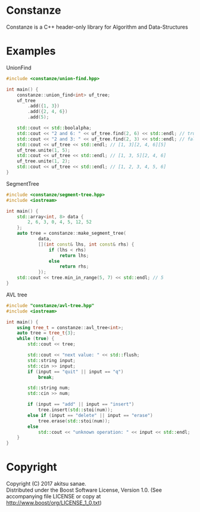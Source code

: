 # Constanze

Constanze is a C++ header-only library for Algorithm and Data-Structures

# Examples

UnionFind
```cpp
#include <constanze/union-find.hpp>

int main() {
    constanze::union_find<int> uf_tree;
    uf_tree
        .add({1, 3})
        .add({2, 4, 6})
        .add(5);

    std::cout << std::boolalpha;
    std::cout << "2 and 6: " << uf_tree.find(2, 6) << std::endl; // true
    std::cout << "2 and 3: " << uf_tree.find(2, 3) << std::endl; // false
    std::cout << uf_tree << std::endl; // [1, 3][2, 4, 6][5]
    uf_tree.unite(1, 5);
    std::cout << uf_tree << std::endl; // [1, 3, 5][2, 4, 6]
    uf_tree.unite(1, 2);
    std::cout << uf_tree << std::endl; // [1, 2, 3, 4, 5, 6]
}
```

SegmentTree
```cpp
#include <constanze/segment-tree.hpp>
#include <iostream>

int main() {
    std::array<int, 8> data {
        2, 6, 3, 0, 4, 5, 12, 52
    };
    auto tree = constanze::make_segment_tree(
            data,
            [](int const& lhs, int const& rhs) {
                if (lhs < rhs)
                    return lhs;
                else
                    return rhs;
            });
    std::cout << tree.min_in_range(5, 7) << std::endl; // 5
}

```

AVL tree
```cpp
#include "constanze/avl-tree.hpp"
#include <iostream>

int main() {
    using tree_t = constanze::avl_tree<int>;
    auto tree = tree_t{3};
    while (true) {
        std::cout << tree;

        std::cout << "next value: " << std::flush;
        std::string input;
        std::cin >> input;
        if (input == "quit" || input == "q")
            break;

        std::string num;
        std::cin >> num;

        if (input == "add" || input == "insert")
            tree.insert(std::stoi(num));
        else if (input == "delete" || input == "erase")
            tree.erase(std::stoi(num));
        else
            std::cout << "unknown operation: " << input << std::endl;
    }
}
```

# Copyright
Copyright (C) 2017 akitsu sanae.  
Distributed under the Boost Software License, Version 1.0. 
(See accompanying file LICENSE or copy at http://www.boost/org/LICENSE_1_0.txt)  


